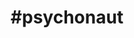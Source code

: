 ---
title: "#psychonaut"
hashtag: "psychonaut"
related:
  - _hashtags/occupation.md
tags:
  - Psychedelic
---